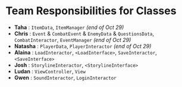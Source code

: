 # Team Responsibilities for Classes

- **Taha** : `ItemData`, `ItemManager` *(end of Oct 29)*
- **Chris** : `Event` & `CombatEvent` & `EnemyData` & `QuestionsData`, `CombatInteractor`, `EventManager` *(end of Oct 29)*
- **Natasha** : `PlayerData`, `PlayerInteractor` *(end of Oct 29)*
- **Alaina** : `LoadInteractor`, `<LoadInterface>`, `SaveInteractor`, `<SaveInterface>`
- **Josh** : `StorylineInteractor`, `<StorylineInterface>`
- **Ludan** : `ViewController`, `View`
- **Gwen** : `SoundInteractor`, `LoginInteractor`
